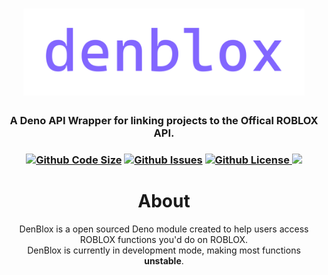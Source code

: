 <h1 align="center">
    <img src="https://raw.githubusercontent.com/tru9/denblox/main/denblox.png" alt="denblox" width="450"/>
    <br>
</h1>

<h3 align="center">A Deno API Wrapper for linking projects to the Offical ROBLOX API.<h3 align="center">
<p align="center">
    <a href='https://github.com/tru9/denblox'><img src="https://img.shields.io/github/languages/code-size/tru9/denblox?color=8266FF&style=for-the-badge" alt="Github Code Size"/></a>
    <a href="https://github.com/tru9/denblox/issues"><img src="https://img.shields.io/github/issues/tru9/denblox?color=8266FF&style=for-the-badge" alt="Github Issues"/></a>
    <a href="https://github.com/tru9/denblox/blob/main/LICENSE"><img src="https://img.shields.io/github/license/tru9/denblox?color=8266FF&style=for-the-badge" alt="Github License"/>
        <a href="https://deno.land/x/denblox"><img src="https://img.shields.io/badge/deno-denblox-8266FF?style=for-the-badge"/></a>
</p>


<h1 align="center">
About
<br>
</h1>
<p align="center">
          DenBlox is a open sourced Deno module created to help users access ROBLOX functions you'd do on ROBLOX.
     <br>
    DenBlox is currently in development mode, making most functions <strong>unstable</strong>.
</p>
